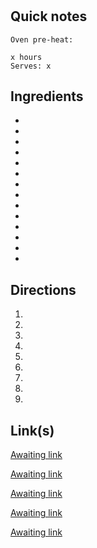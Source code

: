 # 

## Quick notes 
```
Oven pre-heat: 

x hours
Serves: x
```

## Ingredients
+ 
+ 
+ 
+ 
+ 
+ 
+ 
+ 
+ 
+ 
+ 
+ 
+ 
+ 


## Directions
1. 


1. 


1. 


1. 


1. 


1. 


1. 


1. 


1. 


## Link(s)
[Awaiting link](url)

[Awaiting link](url)

[Awaiting link](url)

[Awaiting link](url)

[Awaiting link](url)
